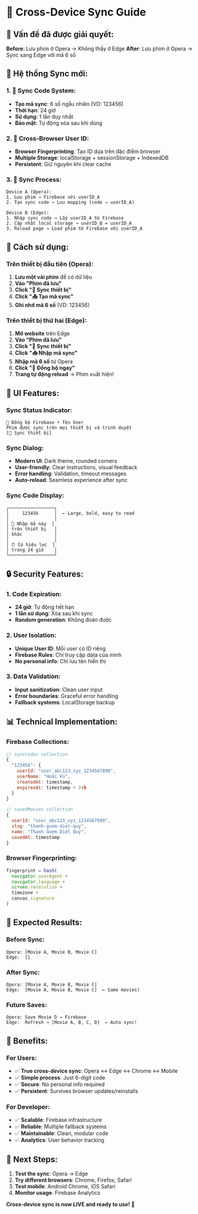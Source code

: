 # 📱 Cross-Device Sync Guide

## 🎯 **Vấn đề đã được giải quyết:**

**Before**: Lưu phim ở Opera → Không thấy ở Edge
**After**: Lưu phim ở Opera → Sync sang Edge với mã 6 số

## 🔧 **Hệ thống Sync mới:**

### **1. 🔑 Sync Code System:**
- **Tạo mã sync**: 6 số ngẫu nhiên (VD: 123456)
- **Thời hạn**: 24 giờ
- **Sử dụng**: 1 lần duy nhất
- **Bảo mật**: Tự động xóa sau khi dùng

### **2. 📱 Cross-Browser User ID:**
- **Browser Fingerprinting**: Tạo ID dựa trên đặc điểm browser
- **Multiple Storage**: localStorage + sessionStorage + IndexedDB
- **Persistent**: Giữ nguyên khi clear cache

### **3. 🔄 Sync Process:**
```
Device A (Opera):
1. Lưu phim → Firebase với userID_A
2. Tạo sync code → Lưu mapping (code → userID_A)

Device B (Edge):  
1. Nhập sync code → Lấy userID_A từ Firebase
2. Cập nhật local storage → userID_B = userID_A
3. Reload page → Load phim từ Firebase với userID_A
```

## 🚀 **Cách sử dụng:**

### **Trên thiết bị đầu tiên (Opera):**
1. **Lưu một vài phim** để có dữ liệu
2. **Vào "Phim đã lưu"** 
3. **Click "📱 Sync thiết bị"**
4. **Click "📤 Tạo mã sync"**
5. **Ghi nhớ mã 6 số** (VD: 123456)

### **Trên thiết bị thứ hai (Edge):**
1. **Mở website** trên Edge
2. **Vào "Phim đã lưu"**
3. **Click "📱 Sync thiết bị"** 
4. **Click "📥 Nhập mã sync"**
5. **Nhập mã 6 số** từ Opera
6. **Click "🔄 Đồng bộ ngay"**
7. **Trang tự động reload** → Phim xuất hiện!

## 🎨 **UI Features:**

### **Sync Status Indicator:**
```
🔄 Đồng bộ Firebase • Tên User
Phim được sync trên mọi thiết bị và trình duyệt
[📱 Sync thiết bị]
```

### **Sync Dialog:**
- **Modern UI**: Dark theme, rounded corners
- **User-friendly**: Clear instructions, visual feedback
- **Error handling**: Validation, timeout messages
- **Auto-reload**: Seamless experience after sync

### **Sync Code Display:**
```
┌─────────────────┐
│     123456      │  ← Large, bold, easy to read
│                 │
│ 📱 Nhập mã này  │
│ trên thiết bị   │
│ khác            │
│                 │
│ ⏰ Có hiệu lực  │
│ trong 24 giờ    │
└─────────────────┘
```

## 🔒 **Security Features:**

### **1. Code Expiration:**
- **24 giờ**: Tự động hết hạn
- **1 lần sử dụng**: Xóa sau khi sync
- **Random generation**: Không đoán được

### **2. User Isolation:**
- **Unique User ID**: Mỗi user có ID riêng
- **Firebase Rules**: Chỉ truy cập data của mình
- **No personal info**: Chỉ lưu tên hiển thị

### **3. Data Validation:**
- **Input sanitization**: Clean user input
- **Error boundaries**: Graceful error handling
- **Fallback systems**: LocalStorage backup

## 📊 **Technical Implementation:**

### **Firebase Collections:**
```javascript
// syncCodes collection
{
  "123456": {
    userId: "user_abc123_xyz_1234567890",
    userName: "Hoài Vũ", 
    createdAt: timestamp,
    expiresAt: timestamp + 24h
  }
}

// savedMovies collection  
{
  userId: "user_abc123_xyz_1234567890",
  slug: "thanh-guom-diet-quy",
  name: "Thanh Gươm Diệt Quỷ",
  savedAt: timestamp
}
```

### **Browser Fingerprinting:**
```javascript
fingerprint = hash(
  navigator.userAgent +
  navigator.language + 
  screen.resolution +
  timezone +
  canvas.signature
)
```

## 🎉 **Expected Results:**

### **Before Sync:**
```
Opera: [Movie A, Movie B, Movie C]
Edge:  []
```

### **After Sync:**
```
Opera: [Movie A, Movie B, Movie C]  
Edge:  [Movie A, Movie B, Movie C]  ← Same movies!
```

### **Future Saves:**
```
Opera: Save Movie D → Firebase
Edge:  Refresh → [Movie A, B, C, D]  ← Auto sync!
```

## 🚀 **Benefits:**

### **For Users:**
- ✅ **True cross-device sync**: Opera ↔ Edge ↔ Chrome ↔ Mobile
- ✅ **Simple process**: Just 6-digit code
- ✅ **Secure**: No personal info required
- ✅ **Persistent**: Survives browser updates/reinstalls

### **For Developer:**
- ✅ **Scalable**: Firebase infrastructure
- ✅ **Reliable**: Multiple fallback systems
- ✅ **Maintainable**: Clean, modular code
- ✅ **Analytics**: User behavior tracking

## 🎯 **Next Steps:**

1. **Test the sync**: Opera → Edge
2. **Try different browsers**: Chrome, Firefox, Safari
3. **Test mobile**: Android Chrome, iOS Safari
4. **Monitor usage**: Firebase Analytics

**Cross-device sync is now LIVE and ready to use!** 🚀
